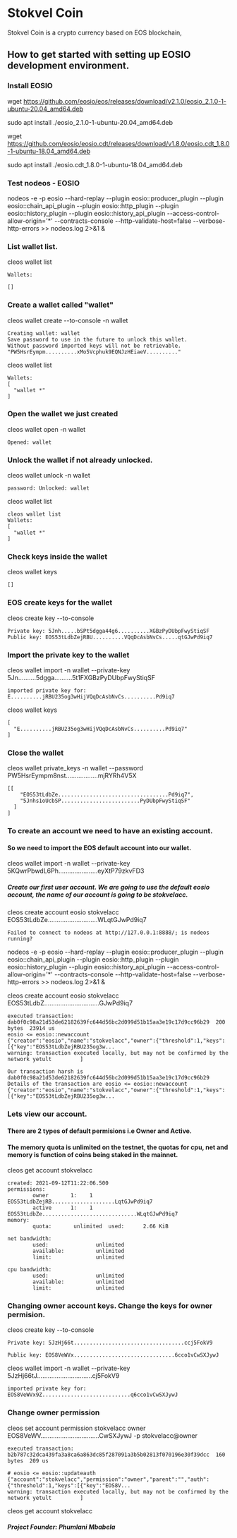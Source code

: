 # Stokvel Coin
Stokvel Coin is a crypto currency based on EOS blockchain, 


## How to get started with setting up EOSIO development environment.

### Install EOSIO

  wget https://github.com/eosio/eos/releases/download/v2.1.0/eosio_2.1.0-1-ubuntu-20.04_amd64.deb
  
  sudo apt install ./eosio_2.1.0-1-ubuntu-20.04_amd64.deb

  wget https://github.com/eosio/eosio.cdt/releases/download/v1.8.0/eosio.cdt_1.8.0-1-ubuntu-18.04_amd64.deb
  
  sudo apt install ./eosio.cdt_1.8.0-1-ubuntu-18.04_amd64.deb

### Test nodeos - EOSIO 
nodeos -e -p eosio --hard-replay --plugin eosio::producer_plugin --plugin eosio::chain_api_plugin --plugin eosio::http_plugin --plugin eosio::history_plugin --plugin eosio::history_api_plugin --access-control-allow-origin='*' --contracts-console --http-validate-host=false --verbose-http-errors >> nodeos.log 2>&1 &

### List wallet list.
cleos wallet list

	Wallets:
	
	[]

### Create a wallet called "wallet"
cleos wallet create --to-console -n wallet

	Creating wallet: wallet
	Save password to use in the future to unlock this wallet.
	Without password imported keys will not be retrievable.
	"PW5HsrEympm..........xMo5Vcphuk9EQNJzHEiaeV.........."

cleos wallet list

	Wallets:
	[
	  "wallet *"
	]

### Open the wallet we just created
cleos wallet open -n wallet

	Opened: wallet

### Unlock the wallet if not already unlocked.
cleos wallet unlock -n wallet

	password: Unlocked: wallet

cleos wallet list

	cleos wallet list
	Wallets:
	[
	  "wallet *"
	]

### Check keys inside the wallet
cleos wallet keys

	[]

### EOS create keys for the wallet
cleos create key --to-console

	Private key: 5Jnh.....bSPt5dgga44g6..........XGBzPyDUbpFwyStiqSF
	Public key: EOS53tLdbZejRBU..........VQqDcAsbNvCs.....qtGJwPd9iq7


### Import the private key to the wallet
cleos wallet import -n wallet --private-key 5Jn..........5dgga..........5t1FXGBzPyDUbpFwyStiqSF

	imported private key for: E..........jRBU235og3wHijVQqDcAsbNvCs..........Pd9iq7

cleos wallet keys

	[
	  "E..........jRBU235og3wHijVQqDcAsbNvCs..........Pd9iq7"
	]

### Close the wallet
cleos wallet private_keys -n wallet --password PW5HsrEympm8nst..................mjRYRh4V5X

	[[
	    "EOS53tLdbZe...................................Pd9iq7",
	    "5Jnhs1oUcbSP.........................PyDUbpFwyStiqSF"
	  ]
	]


### To create an account we need to have an existing account.
#### So we need to import the EOS default account into our wallet.
cleos wallet import -n wallet --private-key 5KQwrPbwdL6Ph......................eyXtP79zkvFD3

##### Create our first user account. We are going to use the default eosio account, the name of our account is going to be stokvelacc.
cleos create account eosio stokvelacc EOS53tLdbZe............................WLqtGJwPd9iq7

	Failed to connect to nodeos at http://127.0.0.1:8888/; is nodeos running?
	
nodeos -e -p eosio --hard-replay --plugin eosio::producer_plugin --plugin eosio::chain_api_plugin --plugin eosio::http_plugin --plugin eosio::history_plugin --plugin eosio::history_api_plugin --access-control-allow-origin='*' --contracts-console --http-validate-host=false --verbose-http-errors >> nodeos.log 2>&1 &

cleos create account eosio stokvelacc EOS53tLdbZ...............................GJwPd9iq7

	executed transaction: dab0f0c98a21d53de62182639fc644d56bc2d099d51b15aa3e19c17d9cc96b29  200 bytes  23914 us
	eosio <= eosio::newaccount            {"creator":"eosio","name":"stokvelacc","owner":{"threshold":1,"keys":[{"key":"EOS53tLdbZejRBU235og3w...
	warning: transaction executed locally, but may not be confirmed by the network yetult         ]

	Our transaction harsh is dab0f0c98a21d53de62182639fc644d56bc2d099d51b15aa3e19c17d9cc96b29
	Details of the transaction are eosio <= eosio::newaccount            {"creator":"eosio","name":"stokvelacc","owner":{"threshold":1,"keys":[{"key":"EOS53tLdbZejRBU235og3w...

### Lets view our account.
#### There are 2 types of default permisions i.e Owner and Active.
#### The memory quota is unlimited on the testnet, the quotas for cpu, net and memory is function of coins being staked in the mainnet.
cleos get account stokvelacc

	created: 2021-09-12T11:22:06.500
	permissions: 
     		owner     	1:    1 EOS53tLdbZejRB....................LqtGJwPd9iq7
        	active     	1:    1 EOS53tLdbZe..............................WLqtGJwPd9iq7
	memory: 
     		quota:       unlimited  used:      2.66 KiB  

	net bandwidth: 
     		used:               unlimited
     		available:          unlimited
     		limit:              unlimited

	cpu bandwidth:
     		used:               unlimited
     		available:          unlimited
     		limit:              unlimited

### Changing owner account keys. Change the keys for owner permision.

cleos create key --to-console

	Private key: 5JzHj66t...................................ccj5FokV9
	
	Public key: EOS8VeWVx................................6cco1vCwSXJywJ

cleos wallet import -n wallet --private-key 5JzHj66tJ...............................cj5FokV9

	imported private key for: EOS8VeWVx9Z............................q6cco1vCwSXJywJ

### Change owner permission
cleos set account permission stokvelacc owner EOS8VeWV.................................CwSXJywJ -p stokvelacc@owner

	executed transaction: b2b787c32dca439fa3a8ca6a863dc85f287091a3b5b02813f070196e30f39dcc  160 bytes  209 us
	
	# eosio <= eosio::updateauth {"account":"stokvelacc","permission":"owner","parent":"","auth":{"threshold":1,"keys":[{"key":"EOS8V...
	warning: transaction executed locally, but may not be confirmed by the network yetult         ]

cleos get account stokvelacc

	







	


##### Project Founder: Phumlani Mbabela












